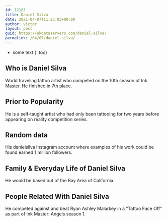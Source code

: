 ```yaml
---
id: 12183
title: Daniel Silva
date: 2021-04-07T11:25:03+00:00
author: victor
layout: post
guid: https://ukdataservers.com/daniel-silva/
permalink: /04/07/daniel-silva/
---
```


* some text
{: toc}


## Who is Daniel Silva



World traveling tattoo artist who competed on the 10th season of Ink Master. He finished in 7th place.

                
                
                
## Prior to Popularity



He is a self-taught artist who had only been tattooing for two years before appearing on reality competition series.

                
                
                
## Random data



His danielsilva Instagram account where examples of his work could be found earned 1 million followers.

                
                
                
## Family & Everyday Life of Daniel Silva



He would be based out of the Bay Area of California.

                
                
                
## People Related With Daniel Silva



He competed against and beat Ryan Ashley Malarkey in a &#8220;Tattoo Face Off&#8221; as part of Ink Master: Angels season 1.

                
              
            
          
          
          
